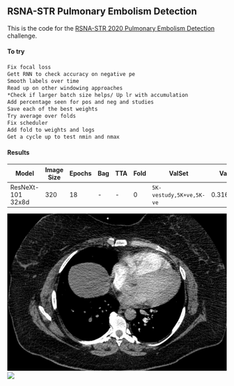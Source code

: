 ## RSNA-STR Pulmonary Embolism Detection

This is the code for the [RSNA-STR 2020 Pulmonary Embolism Detection](https://www.kaggle.com/c/rsna-str-pulmonary-embolism-detection) challenge.

#### To try
    Fix focal loss
    Gett RNN to check accuracy on negative pe
    Smooth labels over time
    Read up on other windowing approaches
    *Check if larger batch size helps/ Up lr with accumulation
    Add percentage seen for pos and neg and studies
    Save each of the best weights
    Try average over folds
    Fix scheduler
    Add fold to weights and logs
    Get a cycle up to test nmin and nmax

#### Results
| Model |Image Size|Epochs|Bag|TTA |Fold|ValSet|Val|LB|Config                        |
| ---------------|----------|------|---|----|----|--------|------|--------|-------------------------|
| ResNeXt-101 32x8d  |320|18|-|-|0|`5K-vestudy,5K+ve,5K-ve`|0.31687|-|`configs/_lr2308/rnxt101_lr1e4_binary.json` & Light aug|


![](figs/competition.png?raw=true "Optional Title")  
![](figs/scan.png) 
